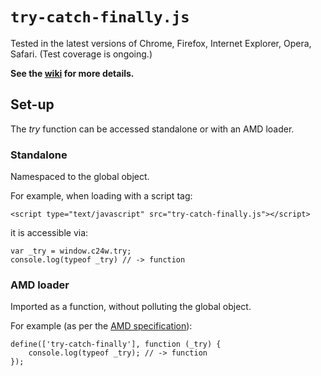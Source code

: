 `try-catch-finally.js`
======================

Tested in the latest versions of Chrome, Firefox, Internet Explorer, Opera, Safari.  (Test coverage is ongoing.)

**See the [wiki](../../wiki) for more details.**

Set-up
------

The _try_ function can be accessed standalone or with an AMD loader.

### Standalone

Namespaced to the global object.

For example, when loading with a script tag:

	<script type="text/javascript" src="try-catch-finally.js"></script>

it is accessible via:

	var _try = window.c24w.try;
	console.log(typeof _try) // -> function

### AMD loader

Imported as a function, without polluting the global object.

For example (as per the [AMD specification][]):

	define(['try-catch-finally'], function (_try) {
		console.log(typeof _try); // -> function
	});






[AMD specification]: https://github.com/amdjs/amdjs-api/wiki/AMD